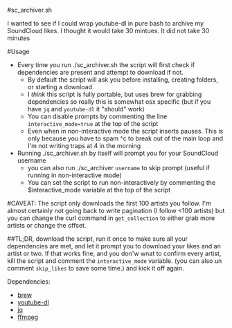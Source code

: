 #sc_archiver.sh

I wanted to see if I could wrap youtube-dl in pure bash to archive my SoundCloud likes. I thought it would take 30 mintues.
It did not take 30 minutes


#Usage
  * Every time you run ./sc_archiver.sh the script will first check if dependencies are present and attempt to download if not.
    * By default the script will ask you before installing, creating folders, or starting a download.
    * I _think_ this script is fully portable, but uses brew for grabbing dependencies so really this is somewhat osx specific (but if you have `jq` and `youtube-dl` it "should" work)
    * You can disable prompts by commenting the line `interactive_mode=true` at the top of the script
    * Even when in non-interactive mode the script inserts pauses. This is only because you have to spam ^c to break out of the main loop and I'm not writing traps at 4 in the morning
  * Running ./sc_archiver.sh by itself will prompt you for your SoundCloud username
    * you can also run ./sc_archiver `username` to skip prompt (useful if running in non-interactive mode)
    * You can set the script to run non-interactively by commenting the $interactive_mode variable at the top of the script

  #CAVEAT: The script only downloads the first 100 artists you follow. I'm almost certainly not going back to write pagination (I follow <100 artists) but you can change the curl command in `get_collection` to either grab more artists or change the offset.

  ##TL;DR, download the script, run it once to make sure all your dependencies are met, and let it prompt you to download your likes and an artist or two. If that works fine, and you don'w wnat to confirm every artist, kill the script and comment the `interactive_mode` variable. (you can also un comment `skip_likes` to save some time.) and kick it off again.



Dependencies:
 * [brew](https://www.brew.sh)
 * [youtube-dl](https://rg3.github.io/youtube-dl/)
 * [jq](https://stedolan.github.io/jq/)
 * [ffmpeg](https://ffmpeg.org/)
